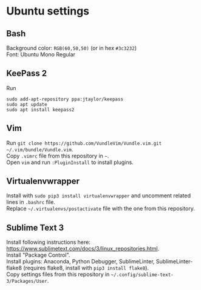 # Ubuntu settings

## Bash
Background color: `RGB(60,50,50)` (or in hex `#3c3232`)  
Font: Ubuntu Mono Regular

## KeePass 2
Run
```
sudo add-apt-repository ppa:jtaylor/keepass  
sudo apt update  
sudo apt install keepass2
```

## Vim
Run `git clone https://github.com/VundleVim/Vundle.vim.git ~/.vim/bundle/Vundle.vim`.  
Copy `.vimrc` file from this repository in `~`.  
Open `vim` and run `:PluginInstall` to install plugins.

## Virtualenvwrapper
Install with `sudo pip3 install virtualenvwrapper` and uncomment related lines in `.bashrc` file.  
Replace `~/.virtualenvs/postactivate` file with the one from this repository.

## Sublime Text 3
Install following instructions here: https://www.sublimetext.com/docs/3/linux_repositories.html.  
Install "Package Control".  
Install plugins: Anaconda, Python Debugger, SublimeLinter, SublimeLinter-flake8 (requires flake8, install with `pip3 install flake8`).  
Copy settings files from this repository in `~/.config/sublime-text-3/Packages/User`.
